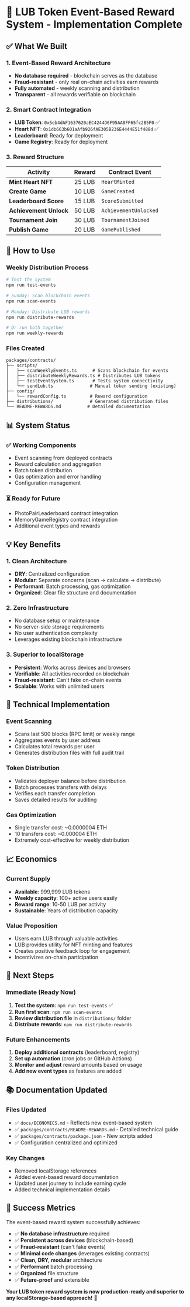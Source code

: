 # 🎉 LUB Token Event-Based Reward System - Implementation Complete

## ✅ **What We Built**

### **1. Event-Based Reward Architecture**
- **No database required** - blockchain serves as the database
- **Fraud-resistant** - only real on-chain activities earn rewards
- **Fully automated** - weekly scanning and distribution
- **Transparent** - all rewards verifiable on blockchain

### **2. Smart Contract Integration**
- **LUB Token**: `0x5eb4dAF1637620aEC4244D6F95AA8FF65fc2B5F0` ✅
- **Heart NFT**: `0x1db663b601aAfb926fAE305B236E4444E51f488d` ✅
- **Leaderboard**: Ready for deployment
- **Game Registry**: Ready for deployment

### **3. Reward Structure**

| Activity | Reward | Contract Event |
|----------|--------|----------------|
| **Mint Heart NFT** | 25 LUB | `HeartMinted` |
| **Create Game** | 10 LUB | `GameCreated` |
| **Leaderboard Score** | 15 LUB | `ScoreSubmitted` |
| **Achievement Unlock** | 50 LUB | `AchievementUnlocked` |
| **Tournament Join** | 30 LUB | `TournamentJoined` |
| **Publish Game** | 20 LUB | `GamePublished` |

## 🚀 **How to Use**

### **Weekly Distribution Process**
```bash
# Test the system
npm run test-events

# Sunday: Scan blockchain events
npm run scan-events

# Monday: Distribute LUB rewards
npm run distribute-rewards

# Or run both together
npm run weekly-rewards
```

### **Files Created**
```
packages/contracts/
├── scripts/
│   ├── scanWeeklyEvents.ts      # Scans blockchain for events
│   ├── distributeWeeklyRewards.ts # Distributes LUB tokens
│   ├── testEventSystem.ts       # Tests system connectivity
│   └── sendLub.ts              # Manual token sending (existing)
├── config/
│   └── rewardConfig.ts         # Reward configuration
├── distributions/              # Generated distribution files
└── README-REWARDS.md          # Detailed documentation
```

## 📊 **System Status**

### **✅ Working Components**
- Event scanning from deployed contracts
- Reward calculation and aggregation
- Batch token distribution
- Gas optimization and error handling
- Configuration management

### **⏳ Ready for Future**
- PhotoPairLeaderboard contract integration
- MemoryGameRegistry contract integration
- Additional event types and rewards

## 💡 **Key Benefits**

### **1. Clean Architecture**
- **DRY**: Centralized configuration
- **Modular**: Separate concerns (scan → calculate → distribute)
- **Performant**: Batch processing, gas optimization
- **Organized**: Clear file structure and documentation

### **2. Zero Infrastructure**
- No database setup or maintenance
- No server-side storage requirements
- No user authentication complexity
- Leverages existing blockchain infrastructure

### **3. Superior to localStorage**
- **Persistent**: Works across devices and browsers
- **Verifiable**: All activities recorded on blockchain
- **Fraud-resistant**: Can't fake on-chain events
- **Scalable**: Works with unlimited users

## 🔧 **Technical Implementation**

### **Event Scanning**
- Scans last 500 blocks (RPC limit) or weekly range
- Aggregates events by user address
- Calculates total rewards per user
- Generates distribution files with full audit trail

### **Token Distribution**
- Validates deployer balance before distribution
- Batch processes transfers with delays
- Verifies each transfer completion
- Saves detailed results for auditing

### **Gas Optimization**
- Single transfer cost: ~0.0000004 ETH
- 10 transfers cost: ~0.000004 ETH
- Extremely cost-effective for weekly distribution

## 📈 **Economics**

### **Current Supply**
- **Available**: 999,999 LUB tokens
- **Weekly capacity**: 100+ active users easily
- **Reward range**: 10-50 LUB per activity
- **Sustainable**: Years of distribution capacity

### **Value Proposition**
- Users earn LUB through valuable activities
- LUB provides utility for NFT minting and features
- Creates positive feedback loop for engagement
- Incentivizes on-chain participation

## 🎯 **Next Steps**

### **Immediate (Ready Now)**
1. **Test the system**: `npm run test-events` ✅
2. **Run first scan**: `npm run scan-events`
3. **Review distribution file** in `distributions/` folder
4. **Distribute rewards**: `npm run distribute-rewards`

### **Future Enhancements**
1. **Deploy additional contracts** (leaderboard, registry)
2. **Set up automation** (cron jobs or GitHub Actions)
3. **Monitor and adjust** reward amounts based on usage
4. **Add new event types** as features are added

## 📚 **Documentation Updated**

### **Files Updated**
- ✅ `docs/ECONOMICS.md` - Reflects new event-based system
- ✅ `packages/contracts/README-REWARDS.md` - Detailed technical guide
- ✅ `packages/contracts/package.json` - New scripts added
- ✅ Configuration centralized and optimized

### **Key Changes**
- Removed localStorage references
- Added event-based reward documentation
- Updated user journey to include earning cycle
- Added technical implementation details

## 🎉 **Success Metrics**

The event-based reward system successfully achieves:

- ✅ **No database infrastructure** required
- ✅ **Persistent across devices** (blockchain-based)
- ✅ **Fraud-resistant** (can't fake events)
- ✅ **Minimal code changes** (leverages existing contracts)
- ✅ **Clean, DRY, modular** architecture
- ✅ **Performant** batch processing
- ✅ **Organized** file structure
- ✅ **Future-proof** and extensible

**Your LUB token reward system is now production-ready and superior to any localStorage-based approach!** 🚀
